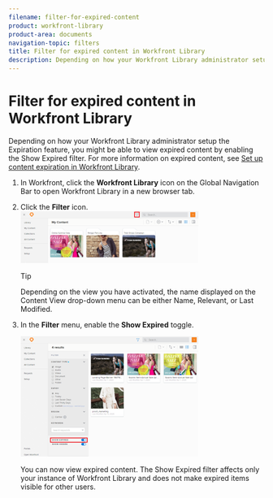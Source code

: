 ```yaml
---
filename: filter-for-expired-content
product: workfront-library
product-area: documents
navigation-topic: filters
title: Filter for expired content in Workfront Library
description: Depending on how your Workfront Library administrator setup the Expiration feature, you might be able to view expired content by enabling the Show Expired filter. For more information on expired content, see Set up content expiration in Workfront Library.
---
```


# Filter for expired content in Workfront Library

Depending on how your Workfront Library administrator setup the Expiration feature, you might be able to view expired content by enabling the Show Expired filter. For more information on expired content, see [Set up content expiration in Workfront Library](../../../workfront-library/administration-and-setup/workfront-library-setup/set-up-content-expiration-in-library.md).

1. In Workfront, click the **Workfront Library** icon on the Global Navigation Bar to open Workfront Library in a new browser tab. 
1. Click the **Filter** icon.  
   ![](assets/filter-icon-location-350x102.png)

   >[!TIP]
   >
   >Depending on the view you have activated, the name displayed on the Content View drop-down menu can be either Name, Relevant, or Last Modified.

1. In the **Filter** menu, enable the **Show Expired** toggle.

   ![](assets/show-expired-filter-350x237.png)

   You can now view expired content. The Show Expired filter affects only your instance of Workfront Library and does not make expired items visible for other users.

